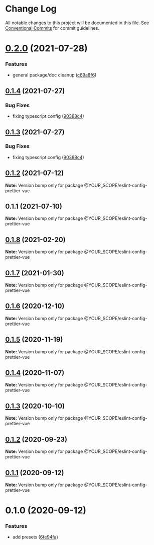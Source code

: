 # Change Log

All notable changes to this project will be documented in this file.
See [Conventional Commits](https://conventionalcommits.org) for commit guidelines.

# [0.2.0](https://github.com/YOUR_SCOPE/configs/compare/@YOUR_SCOPE/eslint-config-prettier-vue@0.1.4...@YOUR_SCOPE/eslint-config-prettier-vue@0.2.0) (2021-07-28)


### Features

* general package/doc cleanup ([c69a8f6](https://github.com/YOUR_SCOPE/configs/commit/c69a8f60a03531f44d7996955d48d522d9637427))





## [0.1.4](https://github.com/YOUR_SCOPE/configs/compare/@YOUR_SCOPE/eslint-config-prettier-vue@0.1.2...@YOUR_SCOPE/eslint-config-prettier-vue@0.1.4) (2021-07-27)

### Bug Fixes

- fixing typescript config ([90388c4](https://github.com/YOUR_SCOPE/configs/commit/90388c4a744ba11070f668e752123d549994c4fb))

## [0.1.3](https://github.com/YOUR_SCOPE/configs/compare/@YOUR_SCOPE/eslint-config-prettier-vue@0.1.2...@YOUR_SCOPE/eslint-config-prettier-vue@0.1.3) (2021-07-27)

### Bug Fixes

- fixing typescript config ([90388c4](https://github.com/YOUR_SCOPE/configs/commit/90388c4a744ba11070f668e752123d549994c4fb))

## [0.1.2](https://github.com/YOUR_SCOPE/configs/compare/@YOUR_SCOPE/eslint-config-prettier-vue@0.1.1...@YOUR_SCOPE/eslint-config-prettier-vue@0.1.2) (2021-07-12)

**Note:** Version bump only for package @YOUR_SCOPE/eslint-config-prettier-vue

## 0.1.1 (2021-07-10)

**Note:** Version bump only for package @YOUR_SCOPE/eslint-config-prettier-vue

## [0.1.8](https://github.com/YOUR_SCOPE/configs/compare/@YOUR_SCOPE/eslint-config-prettier-vue@0.1.7...@YOUR_SCOPE/eslint-config-prettier-vue@0.1.8) (2021-02-20)

**Note:** Version bump only for package @YOUR_SCOPE/eslint-config-prettier-vue

## [0.1.7](https://github.com/YOUR_SCOPE/configs/compare/@YOUR_SCOPE/eslint-config-prettier-vue@0.1.6...@YOUR_SCOPE/eslint-config-prettier-vue@0.1.7) (2021-01-30)

**Note:** Version bump only for package @YOUR_SCOPE/eslint-config-prettier-vue

## [0.1.6](https://github.com/YOUR_SCOPE/configs/compare/@YOUR_SCOPE/eslint-config-prettier-vue@0.1.5...@YOUR_SCOPE/eslint-config-prettier-vue@0.1.6) (2020-12-10)

**Note:** Version bump only for package @YOUR_SCOPE/eslint-config-prettier-vue

## [0.1.5](https://github.com/YOUR_SCOPE/configs/compare/@YOUR_SCOPE/eslint-config-prettier-vue@0.1.4...@YOUR_SCOPE/eslint-config-prettier-vue@0.1.5) (2020-11-19)

**Note:** Version bump only for package @YOUR_SCOPE/eslint-config-prettier-vue

## [0.1.4](https://github.com/YOUR_SCOPE/configs/compare/@YOUR_SCOPE/eslint-config-prettier-vue@0.1.3...@YOUR_SCOPE/eslint-config-prettier-vue@0.1.4) (2020-11-07)

**Note:** Version bump only for package @YOUR_SCOPE/eslint-config-prettier-vue

## [0.1.3](https://github.com/YOUR_SCOPE/configs/compare/@YOUR_SCOPE/eslint-config-prettier-vue@0.1.2...@YOUR_SCOPE/eslint-config-prettier-vue@0.1.3) (2020-10-10)

**Note:** Version bump only for package @YOUR_SCOPE/eslint-config-prettier-vue

## [0.1.2](https://github.com/YOUR_SCOPE/configs/compare/@YOUR_SCOPE/eslint-config-prettier-vue@0.1.1...@YOUR_SCOPE/eslint-config-prettier-vue@0.1.2) (2020-09-23)

**Note:** Version bump only for package @YOUR_SCOPE/eslint-config-prettier-vue

## [0.1.1](https://github.com/YOUR_SCOPE/configs/compare/@YOUR_SCOPE/eslint-config-prettier-vue@0.1.0...@YOUR_SCOPE/eslint-config-prettier-vue@0.1.1) (2020-09-12)

**Note:** Version bump only for package @YOUR_SCOPE/eslint-config-prettier-vue

# 0.1.0 (2020-09-12)

### Features

- add presets ([6fe94fa](https://github.com/YOUR_SCOPE/configs/commit/6fe94fae4ed9d80b18833c9e5a3f51f710ebda43))
